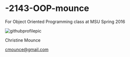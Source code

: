 # -2143-OOP-mounce
For Object Oriented Programming class at MSU Spring 2016

![githubprofilepic](https://cloud.githubusercontent.com/assets/16805756/12498119/cdc986c0-c065-11e5-901c-e7327dccd0aa.jpg)

Christine Mounce

cmounce@gmail.com
